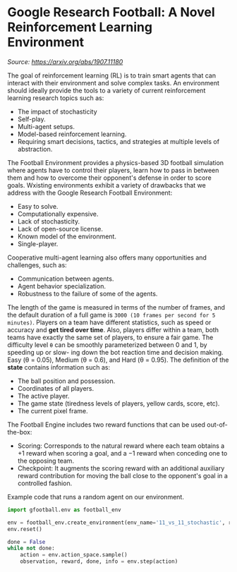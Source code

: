 # Google Research Football: A Novel Reinforcement Learning Environment

_Source: https://arxiv.org/abs/1907.11180_

The goal of reinforcement learning (RL) is to train smart agents that can interact with their environment and solve complex tasks. An environment should ideally provide the tools to a variety of current reinforcement learning research topics such as:
- The impact of stochasticity
- Self-play.
- Multi-agent setups.
- Model-based reinforcement learning.
- Requiring smart decisions, tactics, and strategies at multiple levels of abstraction.

The Football Environment provides a physics-based 3D football simulation where agents have to control their players, learn how to pass in between them and how to overcome their opponent's defense in order to score goals. Wxisting environments exhibit a variety of drawbacks that we address with the Google Research Football Environment:
- Easy to solve.
- Computationally expensive.
- Lack of stochasticity.
- Lack of open-source license.
- Known model of the environment.
- Single-player.

Cooperative multi-agent learning also offers many opportunities and challenges, such as:
- Communication between agents.
- Agent behavior specialization.
- Robustness to the failure of some of the agents.

The length of the game is measured in terms of the number of frames, and the default duration of a full game is `3000 (10 frames per second for 5 minutes)`. Players on a team have different statistics, such as speed or accuracy and __get tired over time__. Also, players differ within a team, both teams have exactly the same set of players, to ensure a fair game. The difficulty level `θ` can be smoothly parameterized between 0 and 1, by speeding up or slow- ing down the bot reaction time and decision making. Easy (θ = 0.05), Medium (θ = 0.6), and Hard (θ = 0.95). The definition of the __state__ contains information such as:
- The ball position and possession.
- Coordinates of all players.
- The active player.
- The game state (tiredness levels of players, yellow cards, score, etc).
- The current pixel frame.

The Football Engine includes two reward functions that can be used out-of-the-box:
- Scoring: Corresponds to the natural reward where each team obtains a +1 reward when scoring a goal, and a −1 reward when conceding one to the opposing team.
- Checkpoint: It augments the scoring reward with an additional auxiliary reward contribution for moving the ball close to the opponent's goal in a controlled fashion.


Example code that runs a random agent on our environment.

```python
import gfootball.env as football_env

env = football_env.create_environment(env_name='11_vs_11_stochastic', render=True)
env.reset()

done = False
while not done:
    action = env.action_space.sample()
    observation, reward, done, info = env.step(action)
```
